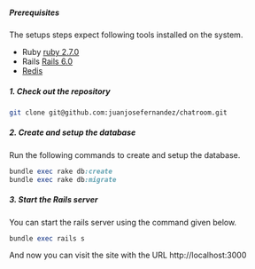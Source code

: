 ##### Prerequisites

The setups steps expect following tools installed on the system.

- Ruby [ruby 2.7.0](https://www.ruby-lang.org/en/news/2019/12/25/ruby-2-7-0-released/)
- Rails [Rails 6.0](https://rubygems.org/gems/rails/versions/6.0.3.4)
- [Redis](https://redis.io/)

##### 1. Check out the repository

```bash
git clone git@github.com:juanjosefernandez/chatroom.git
```

##### 2. Create and setup the database

Run the following commands to create and setup the database.

```ruby
bundle exec rake db:create
bundle exec rake db:migrate
```

##### 3. Start the Rails server

You can start the rails server using the command given below.

```ruby
bundle exec rails s
```

And now you can visit the site with the URL http://localhost:3000
